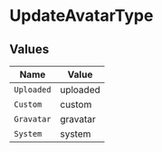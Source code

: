 # UpdateAvatarType


## Values

| Name       | Value      |
| ---------- | ---------- |
| `Uploaded` | uploaded   |
| `Custom`   | custom     |
| `Gravatar` | gravatar   |
| `System`   | system     |